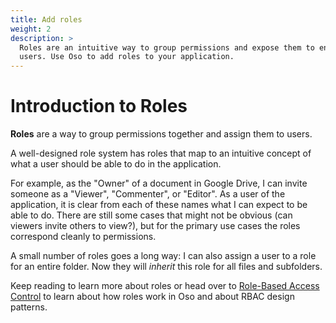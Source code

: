 ```yaml
---
title: Add roles
weight: 2
description: >
  Roles are an intuitive way to group permissions and expose them to end
  users. Use Oso to add roles to your application.
---
```


# Introduction to Roles

<!-- TODO: Review me  -->

**Roles** are a way to group permissions together and assign them to users.

A well-designed role system has roles that map to an intuitive concept of what
a user should be able to do in the application.

<!-- -- Insert image along this lines of
[this](https://slides.com/samscott/access-python#/13/0/0) --  -->

For example, as the "Owner" of a document in Google Drive, I can invite someone
as a "Viewer", "Commenter", or "Editor". As a user of the application, it is
clear from each of these names what I can expect to be able to do. There are
still some cases that might not be obvious (can viewers invite others to
view?), but for the primary use cases the roles correspond cleanly to
permissions.

A small number of roles goes a long way: I can also assign a user to a role for
an entire folder. Now they will _inherit_ this role for all files and
subfolders.

Keep reading to learn more about roles or head over to [Role-Based Access
Control](learn/roles) to learn about how roles work in Oso and about RBAC
design patterns.
